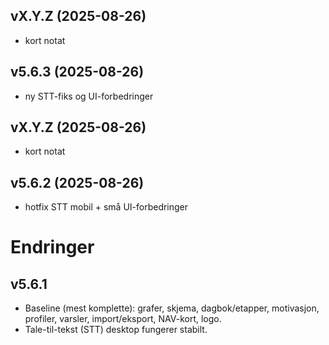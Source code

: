 ## vX.Y.Z (2025-08-26)
- kort notat

## v5.6.3 (2025-08-26)
- ny STT-fiks og UI-forbedringer

## vX.Y.Z (2025-08-26)
- kort notat

## v5.6.2 (2025-08-26)
- hotfix STT mobil + små UI-forbedringer

# Endringer

## v5.6.1
- Baseline (mest komplette): grafer, skjema, dagbok/etapper, motivasjon, profiler, varsler, import/eksport, NAV-kort, logo.
- Tale-til-tekst (STT) desktop fungerer stabilt.




